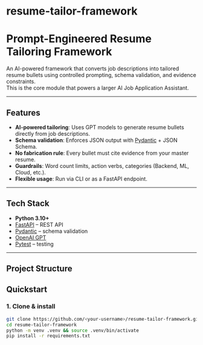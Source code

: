 # resume-tailor-framework

# Prompt-Engineered Resume Tailoring Framework

An AI-powered framework that converts job descriptions into tailored resume bullets using controlled prompting, schema validation, and evidence constraints.  
This is the core module that powers a larger AI Job Application Assistant.

---

## Features
- **AI-powered tailoring**: Uses GPT models to generate resume bullets directly from job descriptions.
- **Schema validation**: Enforces JSON output with [Pydantic](https://docs.pydantic.dev/) + JSON Schema.
- **No fabrication rule**: Every bullet must cite evidence from your master resume.
- **Guardrails**: Word count limits, action verbs, categories (Backend, ML, Cloud, etc.).
- **Flexible usage**: Run via CLI or as a FastAPI endpoint.

---

## Tech Stack
- **Python 3.10+**
- [FastAPI](https://fastapi.tiangolo.com/) – REST API
- [Pydantic](https://docs.pydantic.dev/) – schema validation
- [OpenAI GPT](https://platform.openai.com/) 
- [Pytest](https://docs.pytest.org/) – testing

---

##  Project Structure

##  Quickstart

### 1. Clone & install
```bash
git clone https://github.com/<your-username>/resume-tailor-framework.git
cd resume-tailor-framework
python -m venv .venv && source .venv/bin/activate
pip install -r requirements.txt
